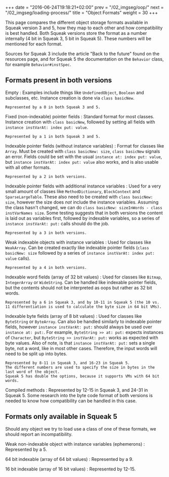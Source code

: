 +++
date = "2016-06-24T19:18:21+02:00"
prev = "/02_imgseg/oop/"
next = "/02_imgseg/loading-process/"
title = "Object Formats"
weight = 30
+++

This page compares the different object storage formats available in Squeak version 3 and 5, how they map to each other and how compatibility is best handled.
Both Squeak versions store the format as a number internally (4 bit in Squeak 3, 5 bit in Squeak 5).
These numbers will be mentioned for each format.

Sources for Squeak 3 include the article "Back to the future" found on the resources page, and for Squeak 5 the documentation on the `Behavior` class, for example `Behavior#instSpec`.

## Formats present in both versions

Empty
:   Examples include things like `UndefinedObject`, `Boolean` and subclasses, etc.
    Instance creation is done via `class basicNew`.

    Represented by a 0 in both Squeak 3 and 5.

Fixed (non-indexable) pointer fields
:   Standard format for most classes.
    Instance creation with `class basicNew`, followed by setting all fields with `instance instVarAt: index put: value`.

    Represented by a 1 in both Squeak 3 and 5.

Indexable pointer fields (without instance variables)
:   Format for classes like `Array`.
    Must be created with `class basicNew: size`, `class basicNew` signals an error.
    Fields could be set with the usual `instance at: index put: value`, but `instance instVarAt: index put: value` also works, and is also usable with all other formats.

    Represented by a 2 in both versions.

Indexable pointer fields with additional instance variables
:   Used for a very small amount of classes like `MethodDictionary`, `BlockContext` and `SparseLargeTable`.
    These also need to be created with `class basicNew: size`, however the size does *not* include the instance variables.
    Assuming the class hasn't changed, we can do `class basicNew: sizeInWords - class instVarNames size`.
    Some testing suggests that in both versions the content is laid out as variables first, followed by indexable variables, so a series of `instance instVarAt: put:` calls should do the job.

    Represented by a 3 in both versions.

Weak indexable objects with instance variables
:   Used for classes like `WeakArray`.
    Can be created exactly like indexable pointer fields (`class basicNew: size` followed by a series of `instance instVarAt: index put: value` calls).

    Represented by a 4 in both versions.

Indexable word fields (array of 32 bit values)
:   Used for classes like `Bitmap`, `IntegerArray` or `WideString`.
    Can be handled like indexable pointer fields, but the contents should not be interpreted as oops but rather as 32 bit words.

    Represented by a 6 in Squeak 3, and by 10-11 in Squeak 5 (the 10 vs. 11 differentiation is used to calculate the byte size in 64 bit VMs).

Indexable byte fields (array of 8 bit values)
:   Used for classes like `ByteString` or `ByteArray`.
    Can also be handled similarly to indexable pointer fields, however `instance instVarAt: put:` should always be used over `instance at: put:`.
    For example, `ByteString >> at: put:` expects instances of `Character`, but `ByteString >> instVarAt: put:` works as expected with byte values.
    Also of note, is that `instance instVarAt: put:` sets a single byte, not a word, like in most other cases.
    Therefore, the input words will need to be split up into bytes.

    Represented by 8-11 in Squeak 3, and 16-23 in Squeak 5.
    The different numbers are used to specify the size in bytes in the last word of the object.
    Squeak 5 has double the options, because it supports VMs with 64 bit words.

Compiled methods
:   Represented by 12-15 in Squeak 3, and 24-31 in Squeak 5.
    Some research into the byte code format of both versions is needed to know how compatibility can be handled in this case.

## Formats only available in Squeak 5

Should any object we try to load use a class of one of these formats, we should report an incompatibility.

Weak non-indexable object with instance variables (ephemerons)
:   Represented by a 5.

64 bit indexable (array of 64 bit values)
:   Represented by a 9.

16 bit indexable (array of 16 bit values)
:   Represented by 12-15.
